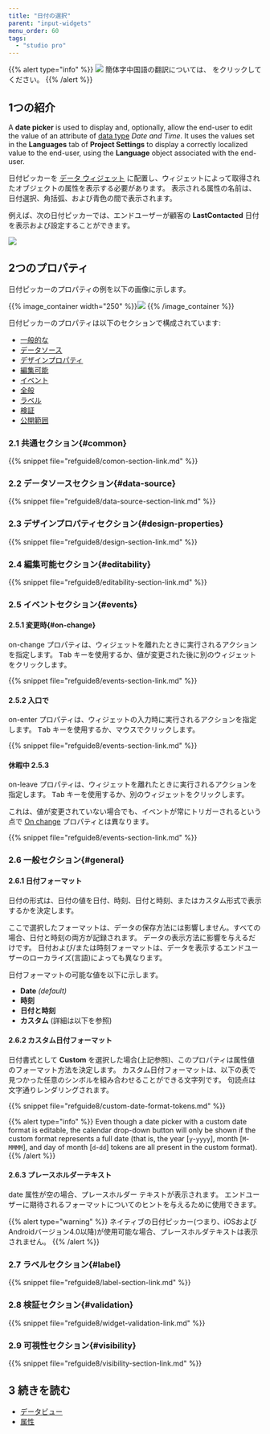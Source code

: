 ```yaml
---
title: "日付の選択"
parent: "input-widgets"
menu_order: 60
tags:
  - "studio pro"
---
```


{{% alert type="info" %}}
<img src="attachments/chinese-translation/china.png" style="display: inline-block; margin: 0" /> 簡体字中国語の翻訳については、 [<unk> <unk> <unk>](https://cdn.mendix.tencent-cloud.com/documentation/refguide8/date-picker.pdf) をクリックしてください。
{{% /alert %}}

## 1つの紹介

A **date picker** is used to display and, optionally, allow the end-user to edit the value of an attribute of [data type](data-types) *Date and Time*. It uses the values set in the **Languages** tab of **Project Settings** to display a correctly localized value to the end-user, using the **Language** object associated with the end-user.

日付ピッカーを [データ ウィジェット](data-widgets) に配置し、ウィジェットによって取得されたオブジェクトの属性を表示する必要があります。 表示される属性の名前は、日付選択、角括弧、および青色の間で表示されます。

例えば、次の日付ピッカーでは、エンドユーザーが顧客の **LastContacted** 日付を表示および設定することができます。

![](attachments/date-picker/date-picker.png)

## 2つのプロパティ

日付ピッカーのプロパティの例を以下の画像に示します。

{{% image_container width="250" %}}![](attachments/date-picker/date-picker-properties.png)
{{% /image_container %}}

日付ピッカーのプロパティは以下のセクションで構成されています:

* [一般的な](#common)
* [データソース](#data-source)
* [デザインプロパティ](#design-properties)
* [編集可能](#editability)
* [イベント](#events)
* [全般](#general)
* [ラベル](#label)
* [検証](#validation)
* [公開範囲](#visibility)

### 2.1 共通セクション{#common}

{{% snippet file="refguide8/comon-section-link.md" %}}

### 2.2 データソースセクション{#data-source}

{{% snippet file="refguide8/data-source-section-link.md" %}}

### 2.3 デザインプロパティセクション{#design-properties}

{{% snippet file="refguide8/design-section-link.md" %}}

### 2.4 編集可能セクション{#editability}

{{% snippet file="refguide8/editability-section-link.md" %}}

### 2.5 イベントセクション{#events}

#### 2.5.1 変更時{#on-change}

on-change プロパティは、ウィジェットを離れたときに実行されるアクションを指定します。 <kbd>Tab</kbd> キーを使用するか、値が変更された後に別のウィジェットをクリックします。

{{% snippet file="refguide8/events-section-link.md" %}}

#### 2.5.2 入口で

on-enter プロパティは、ウィジェットの入力時に実行されるアクションを指定します。 <kbd>Tab</kbd> キーを使用するか、マウスでクリックします。

{{% snippet file="refguide8/events-section-link.md" %}}

#### 休暇中 2.5.3

on-leave プロパティは、ウィジェットを離れたときに実行されるアクションを指定します。 <kbd>Tab</kbd> キーを使用するか、別のウィジェットをクリックします。

これは、値が変更されていない場合でも、イベントが常にトリガーされるという点で [On change](#on-change) プロパティとは異なります。

{{% snippet file="refguide8/events-section-link.md" %}}

### 2.6 一般セクション{#general}

#### 2.6.1 日付フォーマット

日付の形式は、日付の値を日付、時刻、日付と時刻、またはカスタム形式で表示するかを決定します。

ここで選択したフォーマットは、データの保存方法には影響しません。すべての場合、日付と時刻の両方が記録されます。 データの表示方法に影響を与えるだけです。 日付および/または時刻フォーマットは、データを表示するエンドユーザーのローカライズ(言語)によっても異なります。

日付フォーマットの可能な値を以下に示します。

* **Date** *(default)*
* **時刻**
* **日付と時刻**
* **カスタム** (詳細は以下を参照)

#### 2.6.2 カスタム日付フォーマット

日付書式として **Custom** を選択した場合(上記参照)、このプロパティは属性値のフォーマット方法を決定します。 カスタム日付フォーマットは、以下の表で見つかった任意のシンボルを組み合わせることができる文字列です。 句読点は文字通りレンダリングされます。

{{% snippet file="refguide8/custom-date-format-tokens.md" %}}

{{% alert type="info" %}}
Even though a date picker with a custom date format is editable, the calendar drop-down button will only be shown if the custom format represents a full date (that is, the year [`y`-`yyyy`], month [`M`-`MMMM`], and day of month [`d`-`dd`] tokens are all present in the custom format).
{{% /alert %}}

#### 2.6.3 プレースホルダーテキスト

date 属性が空の場合、プレースホルダー テキストが表示されます。 エンドユーザーに期待されるフォーマットについてのヒントを与えるために使用できます。

{{% alert type="warning" %}}
ネイティブの日付ピッカー(つまり、iOSおよびAndroidバージョン4.0以降)が使用可能な場合、プレースホルダテキストは表示されません。
{{% /alert %}}

### 2.7 ラベルセクション{#label}

{{% snippet file="refguide8/label-section-link.md" %}}

### 2.8 検証セクション{#validation}

{{% snippet file="refguide8/widget-validation-link.md" %}}

### 2.9 可視性セクション{#visibility}

{{% snippet file="refguide8/visibility-section-link.md" %}}

## 3 続きを読む

*   [データビュー](data-view)
*   [属性](attributes)
